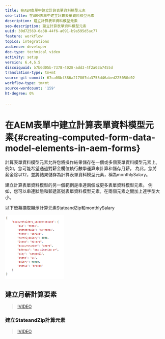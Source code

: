 ```yaml
---
title: 在AEM表單中建立計算表單資料模型元素
seo-title: 在AEM表單中建立計算表單資料模型元素
description: 建立計算表單資料模型元素
seo-description: 建立計算表單資料模型元素
uuid: 30d72569-6a38-44f6-a091-b9a595d5ac77
feature: workflow
topics: integrations
audience: developer
doc-type: technical video
activity: setup
version: 6.4,6.5
discoiquuid: b7b6d05b-7378-4028-add3-4f2a03a7455d
translation-type: tm+mt
source-git-commit: 67ca08bf386a217807da3755d46abed225050d02
workflow-type: tm+mt
source-wordcount: '159'
ht-degree: 0%

---
```



# 在AEM表單中建立計算表單資料模型元素{#creating-computed-form-data-model-elements-in-aem-forms}

計算表單資料模型元素允許您將操作結果儲存在一個或多個表單資料模型元素上。 例如，您可能希望通過對薪金欄位執行數學運算來計算和儲存月薪。 為此，您將薪金除以12，並將結果儲存為計算表單資料模型元素，稱為monthlySalary。

建立計算表單資料模型的另一個範例是串連兩個或更多表單資料模型元素。 例如，您可以串連狀態和郵遞區號表單資料模型元素，在兩個元素之間加上連字型大小。

以下螢幕擷取顯示計算元素StateandZip和monthlySalary

![computedfdelement](assets/computedfdmelement.gif)

## 建立月薪計算要素

>[!VIDEO](https://video.tv.adobe.com/v/23855?quality=9&learn=on)

### 建立StateandZip計算元素

>[!VIDEO](https://video.tv.adobe.com/v/23856/?quality=9&learn=on)

